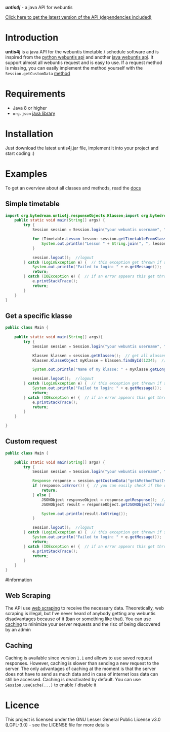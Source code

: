**_untis4j_** - a java API for webuntis

[Click here to get the latest version of the API (dependencies included)](https://github.com/ByteDream/untis4j/releases/download/v1.0/untis4j-1.0.jar)

# Introduction

**untis4j** is a java API for the webuntis timetable / schedule software and is inspired from the [python webuntis api](https://github.com/python-webuntis/python-webuntis)
and another [java webuntis api](https://github.com/FearlessTobi/WebUntis-Java).
It support almost all webuntis request and is easy to use. If a request method is missing,
you can easily implement the method yourself with the `Session.getCustomData` [method](#Custom-request)

# Requirements

- Java 8 or higher
- `org.json` [java library](https://github.com/stleary/JSON-java)

# Installation

Just download the latest untis4j.jar file, implement it into your project and start coding :)

# Examples

To get an overview about all classes and methods, read the [docs](https://bytedream.github.io/untis4j/)

## Simple timetable

```java
import org.bytedream.untis4j.responseObjects.Klassen;import org.bytedream.untis4j.responseObjects.Timetable;public class Main {
    public static void main(String[] args) {
        try { 
            Session session = Session.login("your webuntis username", "your webuntis password", "webuntis.grupet.at", "demo_inf");  // create a new webuntis session

            for (Timetable.Lesson lesson: session.getTimetableFromKlasseId(LocalDate.now(), LocalDate.now())) {  // get the timetable and loop over it
                System.out.println("Lesson " + String.join(", ", lesson.getSubjectIds()) + " from " + lesson.getStartTime() + " to " + lesson.getEndTime());  // print the subject and the lesson time (from x to y)
            }

            session.logout();  //logout
        } catch (LoginException e) {  // this exception get thrown if something went wrong with Session.login
            System.out.println("Failed to login: " + e.getMessage());
            return;
        } catch (IOException e) {  // if an error appears this get thrown
            e.printStackTrace();
            return;
        }
    }
}
```

## Get a specific klasse

```java
public class Main {
    
    public static void main(String[] args){
        try { 
            Session session = Session.login("your webuntis username", "your webuntis password", "webuntis.grupet.at", "demo_inf");  // creates a new webuntis session

            Klassen klassen = session.getKlassen();  // get all klassen which are registered on the server
            Klassen.KlasseObject myKlasse = klassen.findById(1234);  // find an klasse by its id

            System.out.println("Name of my klasse: " + myKlasse.getLongName());

            session.logout();  //logout
        } catch (LoginException e) {  // this exception get thrown if something went wrong with Session.login
            System.out.println("Failed to login: " + e.getMessage());
            return;
        } catch (IOException e) {  // if an error appears this get thrown
            e.printStackTrace();
            return;
        }
    }

}
```

## Custom request

```java
public class Main {

    public static void main(String[] args) {
        try { 
            Session session = Session.login("your webuntis username", "your webuntis password", "webuntis.grupet.at", "demo_inf");  // creates a new webuntis session

            Response response = session.getCustomData("getAMethodThatIsNotImplemented");  // requests the custom method
            if (response.isError()) {  // you can easily check if the response contains an error
                return;
            } else {
                JSONObject responseObject = response.getResponse();  //get the response...
                JSONObject result = responseObject.getJSONObject("result"); //...and read it

                System.out.println(result.toString());
            }

            session.logout();  //logout
        } catch (LoginException e) {  // this exception get thrown if something went wrong with Session.login
            System.out.println("Failed to login: " + e.getMessage());
            return;
        } catch (IOException e) {  // if an error appears this get thrown
            e.printStackTrace();
            return;
        }
    }
}
```

#Information

## Web Scraping

The API use [web scraping](https://en.wikipedia.org/wiki/Web_scraping) to receive the necessary data.
Theoretically, web scraping is illegal, but I've never heard of anybody getting any webuntis disadvantages because of it (ban or something like that).
You can use [caching](#Caching) to minimize your server requests and the risc of being discovered by an admin

## Caching

Caching is available since version `1.1` and allows to use saved request responses.
However, caching is slower than sending a new request to the server.
The only advantages of caching at the moment is that the server does not have to send as much data and in case of internet loss data can still be accessed.
Caching is deactivated by default. You can use `Session.useCache(...)` to enable / disable it

# Licence

This project is licensed under the GNU Lesser General Public License v3.0 (LGPL-3.0) - see the LICENSE file for more details
